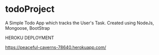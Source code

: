 # todoProject

A Simple Todo App which tracks the User's Task. Created using NodeJs, Mongoose, BootStrap


HEROKU DEPLOYMENT

https://peaceful-caverns-78640.herokuapp.com/
